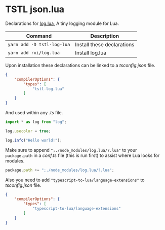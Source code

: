# TSTL json.lua

Declarations for [log.lua](https://github.com/rxi/log.lua), A tiny logging module for Lua.


| Command | Description |
|-|-|
| `yarn add -D tstl-log-lua` | Install these declarations |
| `yarn add rxi/log.lua` | Install log.lua |


Upon installation these declarations can be linked to a _tsconfig.json_ file.

```json
{
    "compilerOptions": {
        "types": [
            "tstl-log-lua"
        ]
    }
}
```

And used within any _.ts_ file.

```ts
import * as log from "log";

log.usecolor = true;

log.info("Hello world!");

```

Make sure to append `";./node_modules/log.lua/?.lua"` to your `package.path` in a _conf.ts_ file (this is run first) to assist where Lua looks for modules.

```ts
package.path += ";./node_modules/log.lua/?.lua";
```

Also you need to add `"typescript-to-lua/language-extensions"` to _tsconfig.json_ file.
```json
{
    "compilerOptions": {
        "types": [
            "typescript-to-lua/language-extensions"
        ]
    }
}
```